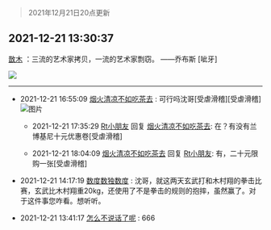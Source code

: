 > 2021年12月21日20点更新
<link rel="stylesheet" href="https://cdn.jsdelivr.net/gh/taotie6/sampleJSON@main/css/photo_show.css">
<meta name="referrer" content="no-referrer" />


 ## 2021-12-21 13:30:37 

 [㪚木](https://www.coolapk.com/feed/32269715?shareKey=NmI0ZTk2Y2YyMDdmNjFjMTZjYWM~) ：三流的艺术家拷贝，一流的艺术家剽窃。
——乔布斯
[呲牙] 

<div class="album">
<img class="img-item" src="https://image.coolapk.com/feed/2019/0507/23/1081091_4510_532@400x225.gif" />
</div>

 ------- 

- 2021-12-21 16:55:09 [烟火清凉不如吃茶去](uid=4279524) : 可行吗沈哥[受虐滑稽][受虐滑稽] ![图片](https://image.coolapk.com/feed/2021/1221/16/4279524_f7254eed_6908_5487_729@1079x683.png)

    - 2021-12-21 17:35:29 [Rt小朋友](uid=2219894) 回复 [烟火清凉不如吃茶去](uid=4279524): 在？有没有兰博基尼十元优惠卷[受虐滑稽] 

    - 2021-12-21 18:04:09 [烟火清凉不如吃茶去](uid=4279524) 回复 [Rt小朋友](uid=2219894): 有，二十元限购一张[受虐滑稽] 

- 2021-12-21 14:17:19 [数度数独数度](uid=1649918) : 沈哥，就这两天玄武打和木村翔的拳击比赛，玄武比木村翔重20kg，还使用了不是拳击的规则的抱摔，虽然赢了。对于这件事您咋看。想听听。 

- 2021-12-21 13:41:17 [怎么不说话了呢](uid=16756593) : 666 

